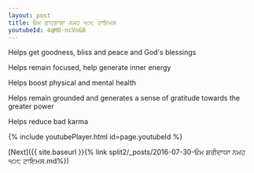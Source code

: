 ```yaml
---
layout: post
title: ਓਮ ਗਾਹਣਾਯਾ ਨਮਹ ੧੦੮ ਟਾਇਮਸ
youtubeId: 4qMO-ncVnG8
---
```

 
 
Helps get goodness, bliss and peace and God's blessings
 
Helps remain focused, help generate inner energy 
 
Helps boost physical and mental health 
 
Helps remain grounded and generates a sense of gratitude towards the greater power 
 
Helps reduce bad karma
 
 
 
 


{% include youtubePlayer.html id=page.youtubeId %}
 
[Next]({{ site.baseurl }}{% link  split2/_posts/2016-07-30-ਓਮ ਸ਼ਰੀਦਾਯਾ ਨਮਹ ੧੦੮ ਟਾਇਮਸ.md%})
 
